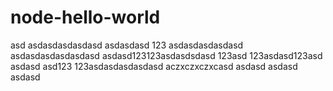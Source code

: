 # node-hello-world
asd
asdasdasdasdasd
asdasdasd
123
asdasdasdasdasd
asdasdasdasdasdasd
asdasd123123asdasdsdasd
123asd
123asdasd123asd
asdasd
asd123
123asdasdasdasdasd
aczxczxczxcasd
asdasd
asdasd
asdasd
